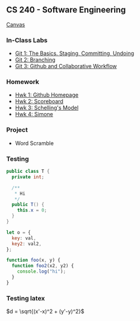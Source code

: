 ## CS 240 - Software Engineering

[Canvas](https://canvas.pugetsound.edu)

### In-Class Labs

- [Git 1: The Basics. Staging, Committing, Undoing](lab.git1/)
- [Git 2: Branching](lab.git2/)
- [Git 3: Github and Collaborative Workflow](lab.git3/)

### Homework

- [Hwk 1: Github Homepage](hwk1.ghpages/)
- [Hwk 2: Scoreboard](hwk2.scoreboard/)
- [Hwk 3: Schelling's Model](hwk3.schelling/)
- [Hwk 4: Simone](hwk4.simone/)

### Project

- Word Scramble

### Testing

```java
public class T {
  private int;

  /**
   * Hi
   */
  public T() {
    this.x = 0;
  }
}
```

```js
let o = {
  key: val,
  key2: val2,
};

function foo(x, y) {
  function foo2(x2, y2) {
    console.log("hi");
  }
}
```

### Testing latex

$d = \sqrt{(x'-x)^2 + (y'-y)^2}$
